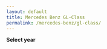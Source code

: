 ```yaml
---
layout: default
title: Mercedes Benz GL-Class
permalink: /mercedes-benz/gl-class/
---
```

**Select year**
